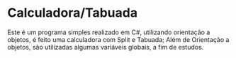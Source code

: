 # Calculadora/Tabuada
Este é um programa simples realizado em C#, utilizando orientação a objetos, é feito uma calculadora com Split e Tabuada;
Além de Orientação a objetos, são utilizadas algumas variáveis globais, a fim de estudos.
